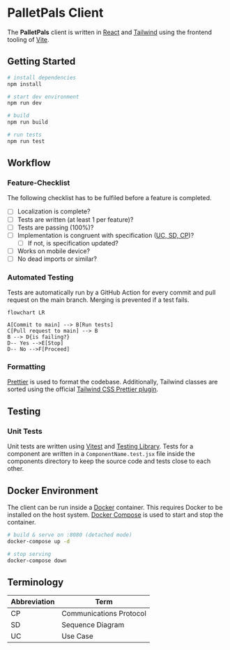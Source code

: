 # PalletPals Client

The **PalletPals** client is written in [React](https://reactjs.org) and [Tailwind](https://tailwindcss.com) using the frontend tooling of [Vite](https://vitejs.dev).

## Getting Started

```bash
# install dependencies
npm install

# start dev environment
npm run dev

# build
npm run build

# run tests
npm run test
```

## Workflow

### Feature-Checklist

The following checklist has to be fulfiled before a feature is completed.

- [ ] Localization is complete?
- [ ] Tests are written (at least 1 per feature)?
- [ ] Tests are passing (100%)?
- [ ] Implementation is congruent with specification ([UC, SD, CP](#terminology))?
  - [ ] If not, is specification updated?
- [ ] Works on mobile device?
- [ ] No dead imports or similar?

### Automated Testing

Tests are automatically run by a GitHub Action for every commit and pull request on the main branch. Merging is prevented if a test fails.

```mermaid
flowchart LR

A[Commit to main] --> B[Run tests]
C[Pull request to main] --> B
B --> D{is failing?}
D-- Yes -->E[Stop]
D-- No -->F[Proceed]
```

### Formatting

[Prettier](https://prettier.io) is used to format the codebase. Additionally, Tailwind classes are sorted using the official [Tailwind CSS Prettier plugin](https://github.com/tailwindlabs/prettier-plugin-tailwindcss).

## Testing

### Unit Tests

Unit tests are written using [Vitest](https://vitest.dev) and [Testing Library](https://testing-library.com). Tests for a component are written in a `ComponentName.test.jsx` file inside the components directory to keep the source code and tests close to each other.

## Docker Environment

The client can be run inside a [Docker](https://www.docker.com) container. This requires Docker to be installed on the host system. [Docker Compose](https://docs.docker.com/compose) is used to start and stop the container.

```bash
# build & serve on :8080 (detached mode)
docker-compose up -d

# stop serving
docker-compose down
```

## Terminology

| Abbreviation | Term                    |
| ------------ | ----------------------- |
| CP           | Communications Protocol |
| SD           | Sequence Diagram        |
| UC           | Use Case                |
